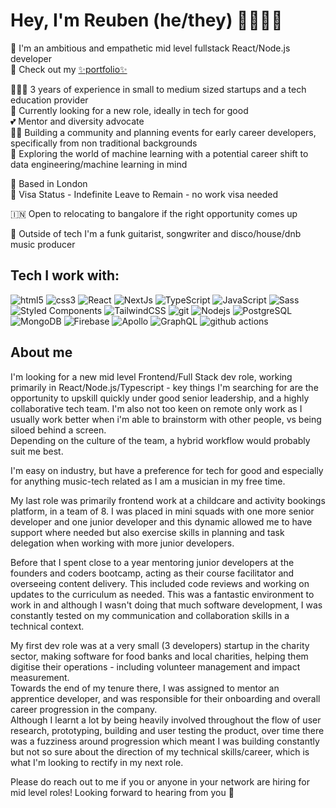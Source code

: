 # Hey, I'm Reuben (he/they) 🎸🏳️‍🌈🤘

👋 I'm an ambitious and empathetic mid level fullstack React/Node.js developer  
🦆 Check out my [✨portfolio✨](https://reubengt.github.io)


👨🏽‍💼 3 years of experience in small to medium sized startups and a tech education provider  
👀 Currently looking for a new role, ideally in tech for good  
💕 Mentor and diversity advocate  
💪🏽 Building a community and planning events for early career developers, specifically from non traditional backgrounds  
📖 Exploring the world of machine learning with a potential career shift to data engineering/machine learning in mind

📍 Based in London  
📄 Visa Status - Indefinite Leave to Remain - no work visa needed

🇮🇳 Open to relocating to bangalore if the right opportunity comes up

🎸 Outside of tech I'm a funk guitarist, songwriter and disco/house/dnb music producer

## Tech I work with:
<p>
  <img alt="html5" src="https://img.shields.io/badge/-HTML5-E34F26?style=for-the-badge&logo=html5&logoColor=white" />
  <img alt="css3" src="https://img.shields.io/badge/-CSS3-1572B6?style=for-the-badge&logo=css3&logoColor=white" />
  <img alt="React" src="https://img.shields.io/badge/-React-45b8d8?style=for-the-badge&logo=react&logoColor=white" />
  <img alt="NextJs" src="https://img.shields.io/badge/-NextJs-000000?style=for-the-badge&logo=nextdotjs&logoColor=white" />
  <img alt="TypeScript" src="https://img.shields.io/badge/-TypeScript-007ACC?style=for-the-badge&logo=typescript&logoColor=white" />
  <img alt="JavaScript" src="https://img.shields.io/badge/-JavaScript-F7DF1E?style=for-the-badge&logo=javascript&logoColor=black" />
  <img alt="Sass" src="https://img.shields.io/badge/-Sass-CC6699?style=for-the-badge&logo=sass&logoColor=white" />
  <img alt="Styled Components" src="https://img.shields.io/badge/-Styled_Components-db7092?style=for-the-badge&logo=styled-components&logoColor=white" />
  <img alt="TailwindCSS" src="https://img.shields.io/badge/-Tailwind_CSS-06B6D4?style=for-the-badge&logo=tailwindcss&logoColor=white" />
  <img alt="git" src="https://img.shields.io/badge/-Git-F05032?style=for-the-badge&logo=git&logoColor=white" />
  <img alt="Nodejs" src="https://img.shields.io/badge/-Nodejs-43853d?style=for-the-badge&logo=Node.js&logoColor=white" />
  <img alt="PostgreSQL" src="https://img.shields.io/badge/-PostgreSQL-4169E1?style=for-the-badge&logo=postgresql&logoColor=white" />
  <img alt="MongoDB" src="https://img.shields.io/badge/-MongoDB-13aa52?style=for-the-badge&logo=mongodb&logoColor=white" />
  <img alt="Firebase" src="https://img.shields.io/badge/-Firebase-FFCA28?style=for-the-badge&logo=firebase&logoColor=black" />
  <img alt="Apollo" src="https://img.shields.io/badge/-Apollo%20GraphQL-311C87?style=for-the-badge&logo=apollo-graphql&logoColor=white" />
  <img alt="GraphQL" src="https://img.shields.io/badge/-GraphQL-E10098?style=for-the-badge&logo=graphql&logoColor=white" />
  <img alt="github actions" src="https://img.shields.io/badge/-Github_Actions-2088FF?style=for-the-badge&logo=github-actions&logoColor=white" />
</p>

## About me

I'm looking for a new mid level Frontend/Full Stack dev role, working primarily in React/Node.js/Typescript - key things I'm searching for are the opportunity to upskill quickly under good senior leadership, and a highly collaborative tech team. I'm also not too keen on remote only work as I usually work better when i'm able to brainstorm with other people, vs being siloed behind a screen.   
Depending on the culture of the team, a hybrid workflow would probably suit me best.

I'm easy on industry, but have a preference for tech for good and especially for anything music-tech related as I am a musician in my free time.

My last role was primarily frontend work at a childcare and activity bookings platform, in a team of 8. I was placed in mini squads with one more senior developer and one junior developer and this dynamic allowed me to have support where needed but also exercise skills in planning and task delegation when working with more junior developers. 

Before that I spent close to a year mentoring junior developers at the founders and coders bootcamp, acting as their course facilitator and overseeing content delivery. This included code reviews and working on updates to the curriculum as needed. This was a fantastic environment to work in and although I wasn't doing that much software development, I was constantly tested on my communication and collaboration skills in a technical context.

My first dev role was at a very small (3 developers) startup in the charity sector, making software for food banks and local charities, helping them digitise their operations - including volunteer management and impact measurement.  
Towards the end of my tenure there, I was assigned to mentor an apprentice developer, and was responsible for their onboarding and overall career progression in the company.  
Although I learnt a lot by being heavily involved throughout the flow of user research, prototyping, building and user testing the product, over time there was a fuzziness around progression which meant I was building constantly but not so sure about the direction of my technical skills/career, which is what I'm looking to rectify in my next role.

Please do reach out to me if you or anyone in your network are hiring for mid level roles! Looking forward to hearing from you 💖
